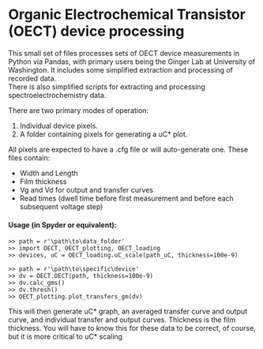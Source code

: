 # Organic Electrochemical Transistor (OECT) device processing

This small set of files processes sets of OECT device measurements in Python via Pandas, with primary users being the Ginger Lab at University of Washington.
It includes some simplified extraction and processing of recorded data.  
There is also simplified scripts for extracting and processing spectroelectrochemistry data.  

There are two primary modes of operation:  
1. Individual device pixels.  
2. A folder containing pixels for generating a uC* plot. 

All pixels are expected to have a .cfg file or will auto-generate one. These files contain:
* Width and Length
* Film thickness
* Vg and Vd for output and transfer curves
* Read times (dwell time before first measurement and before each subsequent voltage step)

#### Usage (in Spyder or equivalent):
```
>> path = r'\path\to\data_folder'
>> import OECT, OECT_plotting, OECT_loading
>> devices, uC = OECT_loading.uC_scale(path_uC, thickness=100e-9)

>> path = r'\path\to\specific\device'
>> dv = OECT.OECT(path, thickness=100e-9)
>> dv.calc_gms()
>> dv.thresh()
>> OECT_plotting.plot_transfers_gm(dv)
```

This will then generate uC* graph, an averaged transfer curve and output curve, and individual transfer and output curves. Thickness is the film thickness. You will have to know this for these data to be correct, of course, but it is more critical to uC* scaling



